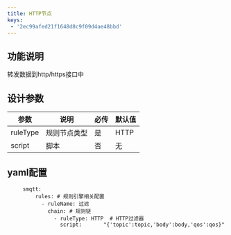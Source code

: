 ```yaml
---
title: HTTP节点
keys:
 - '2ec99afed21f1648d8c9f09d4ae48bbd'
---
```

## 功能说明

转发数据到http/https接口中


## 设计参数

|  参数   | 说明  | 必传  |默认值  |
|  ----  | ----  |----  |----  |
| ruleType  | 规则节点类型 |是|HTTP  |
| script| 脚本 |否 |无  |


## yaml配置

   ```
        smqtt:
            rules: # 规则引擎相关配置
              - ruleName: 过滤
                chain: # 规则链
                  - ruleType: HTTP  # HTTP过滤器
                    script:       "{'topic':topic,'body':body,'qos':qos}"
   ```